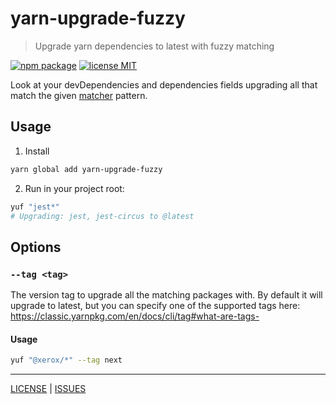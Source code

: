 # yarn-upgrade-fuzzy

> Upgrade yarn dependencies to latest with fuzzy matching

[![npm package][npm-badge]][npm-link]
[![license MIT][license-badge]][license-link]

Look at your devDependencies and dependencies fields upgrading all that match the given [matcher][matcher-url] pattern.

## Usage
1. Install
```bash
yarn global add yarn-upgrade-fuzzy 
```

2. Run in your project root:
```bash
yuf "jest*"
# Upgrading: jest, jest-circus to @latest
```

## Options
### `--tag <tag>`
The version tag to upgrade all the matching packages with. By default it will upgrade to latest, but you can specify one of the supported tags here: https://classic.yarnpkg.com/en/docs/cli/tag#what-are-tags-

#### Usage
```bash
yuf "@xerox/*" --tag next
```

---

[LICENSE][license-link] | [ISSUES][issues-link]

[issues-link]: https://github.com/AndrewLeedham/yarn-upgrade-fuzzy/issues

[npm-badge]: https://flat.badgen.net/npm/v/yarn-upgrade-fuzzy?color=cyan
[npm-link]: https://www.npmjs.com/package/yarn-upgrade-fuzzy

[license-link]: ./LICENSE
[license-badge]: https://flat.badgen.net/npm/license/yarn-upgrade-fuzzy

[matcher-url]: https://github.com/sindresorhus/matcher